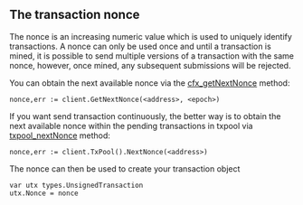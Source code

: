 ## The transaction nonce 

The nonce is an increasing numeric value which is used to uniquely identify transactions. A nonce can only be used once and until a transaction is mined, it is possible to send multiple versions of a transaction with the same nonce, however, once mined, any subsequent submissions will be rejected.

You can obtain the next available nonce via the [cfx_getNextNonce](https://developer.confluxnetwork.org/conflux-doc/docs/json_rpc#cfx_getnextnonce) method:

```golang
nonce,err := client.GetNextNonce(<address>, <epoch>)
```
If you want send transaction continuously, the better way is to obtain the next available nonce within the pending transactions in txpool via [txpool_nextNonce](https://developer.confluxnetwork.org/conflux-doc/docs/RPCs/txpool_rpc#txpool_nextnonce) method:
```golang
nonce,err := client.TxPool().NextNonce(<address>)
```

The nonce can then be used to create your transaction object
```golang
var utx types.UnsignedTransaction
utx.Nonce = nonce
```